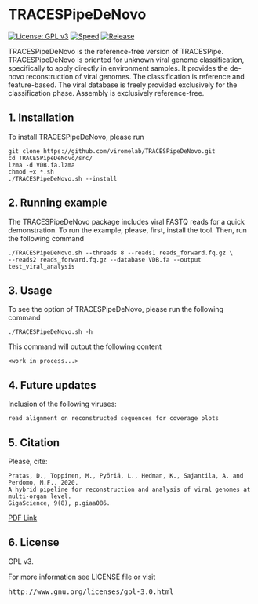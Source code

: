 # TRACESPipeDeNovo

[![License: GPL v3](https://img.shields.io/badge/License-GPL%20v3-blue.svg)](LICENSE)
[![Speed](https://img.shields.io/static/v1.svg?label=De-Novo&message=Assembly&color=green)](#)
[![Release](https://img.shields.io/static/v1.svg?label=Release&message=v2.1.0&color=orange)](#)

TRACESPipeDeNovo is the reference-free version of TRACESPipe. TRACESPipeDeNovo is oriented for unknown viral genome classification, specifically to apply directly in environment samples. It provides the de-novo reconstruction of viral genomes. The classification is reference and feature-based. The viral database is freely provided exclusively for the classification phase. Assembly is exclusively reference-free.

## 1. Installation ##

To install TRACESPipeDeNovo, please run
```
git clone https://github.com/viromelab/TRACESPipeDeNovo.git
cd TRACESPipeDeNovo/src/
lzma -d VDB.fa.lzma
chmod +x *.sh
./TRACESPipeDeNovo.sh --install
```

## 2. Running example ##

The TRACESPipeDeNovo package includes viral FASTQ reads for a quick demonstration.
To run the example, please, first, install the tool. Then, run the following command
```
./TRACESPipeDeNovo.sh --threads 8 --reads1 reads_forward.fq.gz \
--reads2 reads_forward.fq.gz --database VDB.fa --output test_viral_analysis
```

## 3. Usage ##

To see the option of TRACESPipeDeNovo, please run the following command
```
./TRACESPipeDeNovo.sh -h
```
This command will output the following content
```
<work in process...>
```

## 4. Future updates ##

Inclusion of the following viruses:
```
read alignment on reconstructed sequences for coverage plots
```

## 5. Citation ##

Please, cite:
```
Pratas, D., Toppinen, M., Pyöriä, L., Hedman, K., Sajantila, A. and Perdomo, M.F., 2020. 
A hybrid pipeline for reconstruction and analysis of viral genomes at multi-organ level.
GigaScience, 9(8), p.giaa086.
```
[PDF Link](https://doi.org/10.1093/gigascience/giaa086)

## 6. License ##

GPL v3.

For more information see LICENSE file or visit
<pre>http://www.gnu.org/licenses/gpl-3.0.html</pre>

